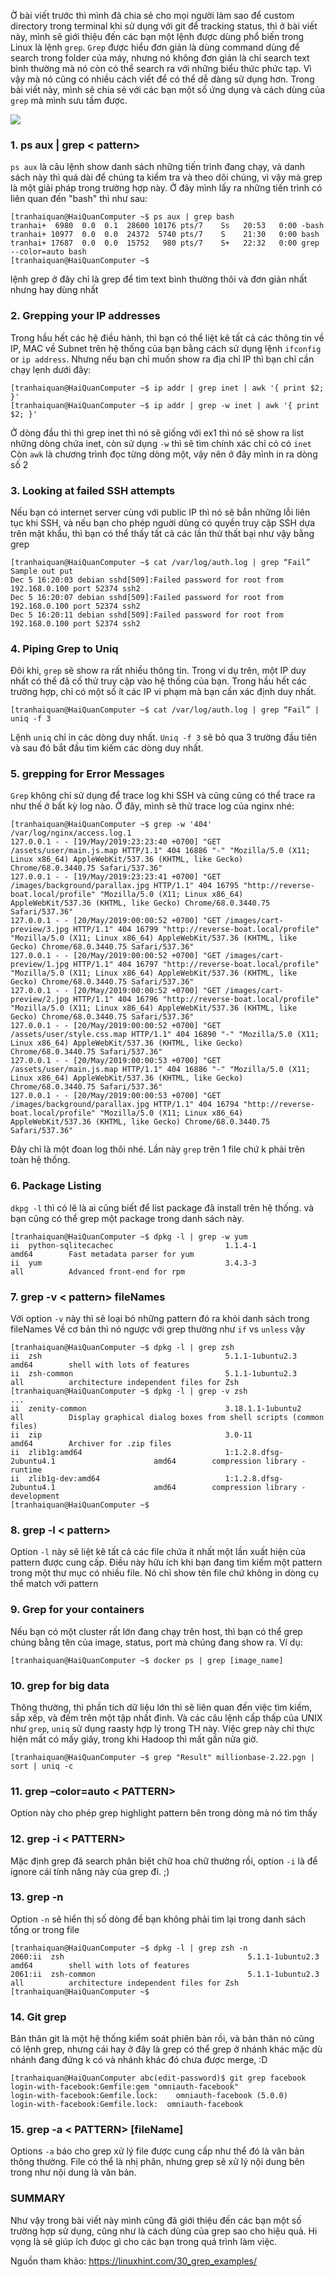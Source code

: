 Ờ bài viết trước thì mình đã chia sẻ cho mọi người làm sao để custom directory trong terminal khi sử dụng với git để tracking status, thì ở bài viết này, mình sẽ giới thiệu đến các bạn một lệnh được dùng phổ biến trong Linux là lệnh `grep`. `Grep` được hiểu đơn giản là dùng command dùng để search trong folder của máy, nhưng nó không đơn giản là chỉ search text bình thường mà nó còn có thể search ra với những biểu thức phức tạp. Vì vậy mà nó cũng có nhiều cách viết để có thể dễ dàng sử dụng hơn. Trong bài viết này, mình sẽ chia sẻ với các bạn một số ứng dụng và cách dùng của `grep` mà mình sưu tầm được. 

![](https://images.viblo.asia/dac46d15-5974-4abb-8cab-696691657cda.jpg)

### 1. ps aux | grep < pattern>
`ps aux` là câu lệnh show danh sách những tiến trình đang chạy, và danh sách này thì quá dài để chúng ta kiểm tra và theo dõi chúng, vì vậy mà grep là một giải pháp trong trường hợp này.
Ở đây mình lấy ra những tiến trình có liên quan đến "bash" thì như sau:
```shell
[tranhaiquan@HaiQuanComputer ~$ ps aux | grep bash
tranhai+  6980  0.0  0.1  28600 10176 pts/7    Ss   20:53   0:00 -bash
tranhai+ 10977  0.0  0.0  24372  5740 pts/7    S    21:30   0:00 bash
tranhai+ 17687  0.0  0.0  15752   980 pts/7    S+   22:32   0:00 grep --color=auto bash
[tranhaiquan@HaiQuanComputer ~$ 

```
lệnh grep ở đây chỉ là grep để tìm text bình thường thôi và đơn giản nhất nhưng hay dùng nhất
### 2. Grepping your IP addresses
Trong hầu hết các hệ điều hành, thì bạn có thể liệt kê tất cả các thông tin về IP, MAC về Subnet trên hệ thống của bạn bằng cách sử dụng lệnh `ifconfig` or `ip address`. Nhưng nếu bạn chỉ muốn show ra địa chỉ IP thì bạn chỉ cần chạy lẹnh dưới đây:
```shell
[tranhaiquan@HaiQuanComputer ~$ ip addr | grep inet | awk '{ print $2; }'
[tranhaiquan@HaiQuanComputer ~$ ip addr | grep -w inet | awk '{ print $2; }'
```
Ở dòng đầu thì thì grep inet thì nó sẽ giống với ex1 thì nó sẽ show ra list những dòng chứa inet, còn sử dụng `-w` thì sẽ tìm chính xác chỉ có có `inet`
Còn `awk` là chương trình đọc từng dòng một, vậy nên ở đây mình in ra dòng số 2
### 3. Looking at failed SSH attempts
Nếu bạn có internet server cùng với public IP thì nó sẽ bắn những lỗi liên tục khi SSH, và nếu bạn cho phép nguời dùng có quyền truy cập SSH dựa trên mật khẩu, thì bạn có thể thấy tất cả các lần thử thất bại như vậy bằng grep

```shell
[tranhaiquan@HaiQuanComputer ~$ cat /var/log/auth.log | grep “Fail”
Sample out put
Dec 5 16:20:03 debian sshd[509]:Failed password for root from 192.168.0.100 port 52374 ssh2
Dec 5 16:20:07 debian sshd[509]:Failed password for root from 192.168.0.100 port 52374 ssh2
Dec 5 16:20:11 debian sshd[509]:Failed password for root from 192.168.0.100 port 52374 ssh2
 ```
 
 ### 4. Piping Grep to Uniq
 Đôi khi, `grep` sẽ show ra rất nhiều thông tin. Trong ví dụ trên, một IP duy nhất có thể đã cố thử truy cập vào hệ thống của bạn. Trong hầu hết các trường hợp, chỉ có một số ít các IP vi phạm mà bạn cần xác định duy nhất.
 ```shell
 [tranhaiquan@HaiQuanComputer ~$ cat /var/log/auth.log | grep “Fail” | uniq -f 3
 ```
 Lệnh `uniq`  chỉ in các dòng duy nhất. `Uniq -f 3` sẽ bỏ qua 3 trường đầu tiên và sau đó bắt đầu tìm kiếm các dòng duy nhất.
 ### 5. grepping for Error Messages
 `Grep` không chỉ sử dụng để trace log khi SSH và cũng cũng có thể trace ra như thế ở bất kỳ log nào. Ở đây, mình sẽ thử trace log của nginx nhé:
```shell
[tranhaiquan@HaiQuanComputer ~$ grep -w '404' /var/log/nginx/access.log.1
127.0.0.1 - - [19/May/2019:23:23:40 +0700] "GET /assets/user/main.js.map HTTP/1.1" 404 16886 "-" "Mozilla/5.0 (X11; Linux x86_64) AppleWebKit/537.36 (KHTML, like Gecko) Chrome/68.0.3440.75 Safari/537.36"
127.0.0.1 - - [19/May/2019:23:23:41 +0700] "GET /images/background/parallax.jpg HTTP/1.1" 404 16795 "http://reverse-boat.local/profile" "Mozilla/5.0 (X11; Linux x86_64) AppleWebKit/537.36 (KHTML, like Gecko) Chrome/68.0.3440.75 Safari/537.36"
127.0.0.1 - - [20/May/2019:00:00:52 +0700] "GET /images/cart-preview/3.jpg HTTP/1.1" 404 16799 "http://reverse-boat.local/profile" "Mozilla/5.0 (X11; Linux x86_64) AppleWebKit/537.36 (KHTML, like Gecko) Chrome/68.0.3440.75 Safari/537.36"
127.0.0.1 - - [20/May/2019:00:00:52 +0700] "GET /images/cart-preview/1.jpg HTTP/1.1" 404 16797 "http://reverse-boat.local/profile" "Mozilla/5.0 (X11; Linux x86_64) AppleWebKit/537.36 (KHTML, like Gecko) Chrome/68.0.3440.75 Safari/537.36"
127.0.0.1 - - [20/May/2019:00:00:52 +0700] "GET /images/cart-preview/2.jpg HTTP/1.1" 404 16796 "http://reverse-boat.local/profile" "Mozilla/5.0 (X11; Linux x86_64) AppleWebKit/537.36 (KHTML, like Gecko) Chrome/68.0.3440.75 Safari/537.36"
127.0.0.1 - - [20/May/2019:00:00:52 +0700] "GET /assets/user/style.css.map HTTP/1.1" 404 16890 "-" "Mozilla/5.0 (X11; Linux x86_64) AppleWebKit/537.36 (KHTML, like Gecko) Chrome/68.0.3440.75 Safari/537.36"
127.0.0.1 - - [20/May/2019:00:00:53 +0700] "GET /assets/user/main.js.map HTTP/1.1" 404 16886 "-" "Mozilla/5.0 (X11; Linux x86_64) AppleWebKit/537.36 (KHTML, like Gecko) Chrome/68.0.3440.75 Safari/537.36"
127.0.0.1 - - [20/May/2019:00:00:53 +0700] "GET /images/background/parallax.jpg HTTP/1.1" 404 16794 "http://reverse-boat.local/profile" "Mozilla/5.0 (X11; Linux x86_64) AppleWebKit/537.36 (KHTML, like Gecko) Chrome/68.0.3440.75 Safari/537.36"
```
Đây chỉ là một đoan log thôi nhé.
Lần này `grep` trên 1 file chứ k phải trên toàn hệ thống.
### 6. Package Listing
`dkpg -l` thì có lẽ là ai cũng biết để list package đã install trên hệ thống. và bạn cũng có thể grep một package trong danh sách này.
```shell
[tranhaiquan@HaiQuanComputer ~$ dpkg -l | grep -w yum
ii  python-sqlitecachec                         1.1.4-1                                      amd64        Fast metadata parser for yum
ii  yum                                         3.4.3-3                                      all          Advanced front-end for rpm
  ```
  
  ### 7. grep -v < pattern> fileNames
  Với option `-v` này thì sẽ loại bỏ những pattern đó ra khỏi danh sách trong fileNames
  Về cơ bản thì nó ngược với grep thường
  như `if` vs `unless` vậy
  ```shell
  [tranhaiquan@HaiQuanComputer ~$ dpkg -l | grep zsh
ii  zsh                                         5.1.1-1ubuntu2.3                             amd64        shell with lots of features
ii  zsh-common                                  5.1.1-1ubuntu2.3                             all          architecture independent files for Zsh
[tranhaiquan@HaiQuanComputer ~$ dpkg -l | grep -v zsh
...
ii  zenity-common                               3.18.1.1-1ubuntu2                            all          Display graphical dialog boxes from shell scripts (common files)
ii  zip                                         3.0-11                                       amd64        Archiver for .zip files
ii  zlib1g:amd64                                1:1.2.8.dfsg-2ubuntu4.1                      amd64        compression library - runtime
ii  zlib1g-dev:amd64                            1:1.2.8.dfsg-2ubuntu4.1                      amd64        compression library - development
[tranhaiquan@HaiQuanComputer ~$
  ```
  ### 8. grep -l < pattern>
  Option `-l` này sẽ liệt kê tất cả các file chứa ít nhất một lần xuất hiện của pattern được cung cấp. Điều này hữu ích khi bạn đang tìm kiếm một pattern trong một thư mục có nhiều file. Nó chỉ show tên file chứ không in dòng cụ thể match với pattern

  ### 9. Grep for your containers
  Nếu bạn có một cluster rất lớn đang chạy trên host, thì bạn có thể grep chúng bằng tên của image, status, port mà chúng đang show ra. Ví dụ:
  ```shell
  [tranhaiquan@HaiQuanComputer ~$ docker ps | grep [image_name]
   ```
   ### 10. grep for big data
   Thông thường, thì phần tích dữ liệu lớn thì sẽ liên quan đến việc tìm kiếm, sắp xếp, và đếm trên một tập nhất đinh. Và các câu lệnh cấp thấp của UNIX như `grep`, `uniq` sử dụng raasty hợp lý trong TH này. Việc grep này chỉ thực hiện mất có mấy giây, trong khi Hadoop thì mất gần nửa giờ.
  ```shell
  [tranhaiquan@HaiQuanComputer ~$ grep "Result" millionbase-2.22.pgn | sort | uniq -c
   ```
   ### 11. grep –color=auto < PATTERN>
   Option này cho phép grep highlight pattern bên trong dòng mà nó tìm thấy
   ### 12. grep -i < PATTERN>
Mặc định grep đã search phân biệt chữ hoa chữ thường rồi, option `-i` là để ignore cái tính năng này của grep đi. ;)
### 13. grep -n
Option `-n` sẽ hiển thị số dòng để bạn không phải tìm lại trong danh sách tổng or trong file
```shell
[tranhaiquan@HaiQuanComputer ~$ dpkg -l | grep zsh -n
2060:ii  zsh                                         5.1.1-1ubuntu2.3                             amd64        shell with lots of features
2061:ii  zsh-common                                  5.1.1-1ubuntu2.3                             all          architecture independent files for Zsh
[tranhaiquan@HaiQuanComputer ~$ 
```
### 14. Git grep
Bản thân git là một hệ thống kiểm soát phiên bản rồi, và bản thân nó cũng có lệnh grep, nhưng cái hay ở đây là grep có thể grep ở nhánh khác mặc dù nhánh đang đứng k có và nhánh khác đó chưa được merge, :D
```shell
[tranhaiquan@HaiQuanComputer abc(edit-password)$ git grep facebook
login-with-facebook:Gemfile:gem "omniauth-facebook"
login-with-facebook:Gemfile.lock:    omniauth-facebook (5.0.0)
login-with-facebook:Gemfile.lock:  omniauth-facebook
```
### 15. grep -a < PATTERN> [fileName]
 Options `-a` báo cho grep xử lý file được cung cấp như thể đó là văn bản thông thường. File có thể là nhị phân, nhưng grep sẽ xử lý nội dung bên trong như nội dung là văn bản.
 
 ### SUMMARY
 Như vậy trong bài viết này mình cũng đã giới thiệu đến các bạn một số trường hợp sử dụng, cũng như là cách dùng của grep sao cho hiệu quả. Hi vọng là sẽ giúp ích đưọc gì cho các bạn trong quá trình làm việc.
 
 Nguồn tham khảo: https://linuxhint.com/30_grep_examples/